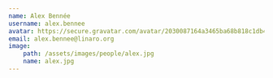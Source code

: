 ```yaml
---
name: Alex Bennée
username: alex.bennee
avatar: https://secure.gravatar.com/avatar/2030087164a3465ba68b818c1db4fdd2
email: alex.bennee@linaro.org
image:
    path: /assets/images/people/alex.jpg
    name: alex.jpg
---
```

